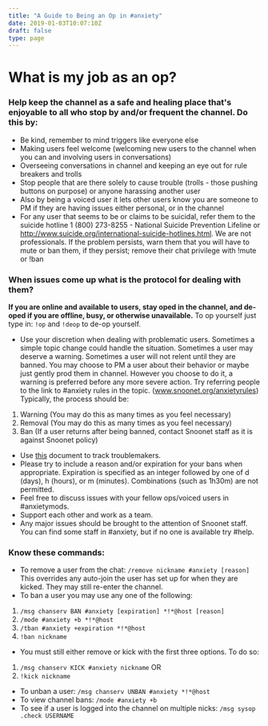 ```yaml
---
title: "A Guide to Being an Op in #anxiety"
date: 2019-01-03T10:07:10Z
draft: false
type: page
---
```


**What is my job as an op?**
=======

### Help keep the channel as a safe and healing place that's enjoyable to all who stop by and/or frequent the channel. Do this by:

* Be kind, remember to mind triggers like everyone else
* Making users feel welcome (welcoming new users to the channel when you can and involving users in conversations)
* Overseeing conversations in channel and keeping an eye out for rule breakers and trolls
* Stop people that are there solely to cause trouble (trolls - those pushing buttons on purpose) or anyone harassing another user
* Also by being a voiced user it lets other users know you are someone to PM if they are having issues either personal, or in the channel
* For any user that seems to be or claims to be suicidal, refer them to the suicide hotline 1 (800) 273-8255 - National Suicide Prevention Lifeline or http://www.suicide.org/international-suicide-hotlines.html. We are not professionals. If the problem persists, warn them that you will have to mute or ban them, if they persist; remove their chat privilege with !mute or !ban

### When issues come up what is the protocol for dealing with them?

**If you are online and available to users, stay oped in the channel, and de-oped if you are offline, busy, or otherwise unavailable.** To op yourself just type in: `!op` and `!deop` to de-op yourself.

* Use your discretion when dealing with problematic users. Sometimes a simple topic change could handle the situation. Sometimes a user may deserve a warning. Sometimes a user will not relent until they are banned. You may choose to PM a user about their behavior or maybe just gently prod them in channel. However you choose to do it, a warning is preferred before any more severe action. Try referring people to the link to #anxiety rules in the topic. (www.snoonet.org/anxietyrules) Typically, the process should be:
 1. Warning (You may do this as many times as you feel necessary)
 2. Removal (You may do this as many times as you feel necessary)
 3. Ban  (If a user returns after being banned, contact Snoonet staff as it is against Snoonet policy)
* Use [this](http://goo.gl/g31KqZ) document to track troublemakers.
* Please try to include a reason and/or expiration for your bans when appropriate. Expiration is specified as an integer followed by one of d (days), h (hours), or m (minutes). Combinations (such as 1h30m) are not permitted.
* Feel free to discuss issues with your fellow ops/voiced users in #anxietymods.
* Support each other and work as a team.
* Any major issues should be brought to the attention of Snoonet staff. You can find some staff in #anxiety, but if no one is available try #help.


### Know these commands:

* To remove a user from the chat: `/remove nickname #anxiety [reason]` This overrides any auto-join the user has set up for when they are kicked. They may still re-enter the channel.
* To ban a user you may use any one of the following:
 1. `/msg chanserv BAN #anxiety [expiration] *!*@host [reason]`
 2. `/mode #anxiety +b *!*@host`
 3. `/tban #anxiety +expiration *!*@host`
 4. `!ban nickname`

* You must still either remove or kick with the first three options. To do so:
 1. `/msg chanserv KICK #anxiety nickname` OR
 2. `!kick nickname`
* To unban a user: `/msg chanserv UNBAN #anxiety *!*@host`
* To view channel bans: `/mode #anxiety +b`
* To see if a user is logged into the channel on multiple nicks: `/msg sysop .check USERNAME`

